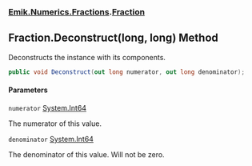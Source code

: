### [Emik.Numerics.Fractions](Emik.Numerics.Fractions.md 'Emik.Numerics.Fractions').[Fraction](Fraction.md 'Emik.Numerics.Fractions.Fraction')

## Fraction.Deconstruct(long, long) Method

Deconstructs the instance with its components.

```csharp
public void Deconstruct(out long numerator, out long denominator);
```
#### Parameters

<a name='Emik.Numerics.Fractions.Fraction.Deconstruct(long,long).numerator'></a>

`numerator` [System.Int64](https://docs.microsoft.com/en-us/dotnet/api/System.Int64 'System.Int64')

The numerator of this value.

<a name='Emik.Numerics.Fractions.Fraction.Deconstruct(long,long).denominator'></a>

`denominator` [System.Int64](https://docs.microsoft.com/en-us/dotnet/api/System.Int64 'System.Int64')

The denominator of this value. Will not be zero.